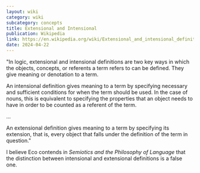```yaml
---
layout: wiki
category: wiki
subcategory: concepts
title: Extensional and Intensional
publication: Wikipedia
link: https://en.wikipedia.org/wiki/Extensional_and_intensional_definitions
date: 2024-04-22
---
```


"In logic, extensional and intensional definitions are two key ways in which the objects, concepts, or referents a term refers to can be defined. They give meaning or denotation to a term.

An intensional definition gives meaning to a term by specifying necessary and sufficient conditions for when the term should be used. In the case of nouns, this is equivalent to specifying the properties that an object needs to have in order to be counted as a referent of the term.

...

An extensional definition gives meaning to a term by specifying its extension, that is, every object that falls under the definition of the term in question."

I believe Eco contends in *Semiotics and the Philosophy of Language* that the distinction between intensional and extensional definitions is a false one.
